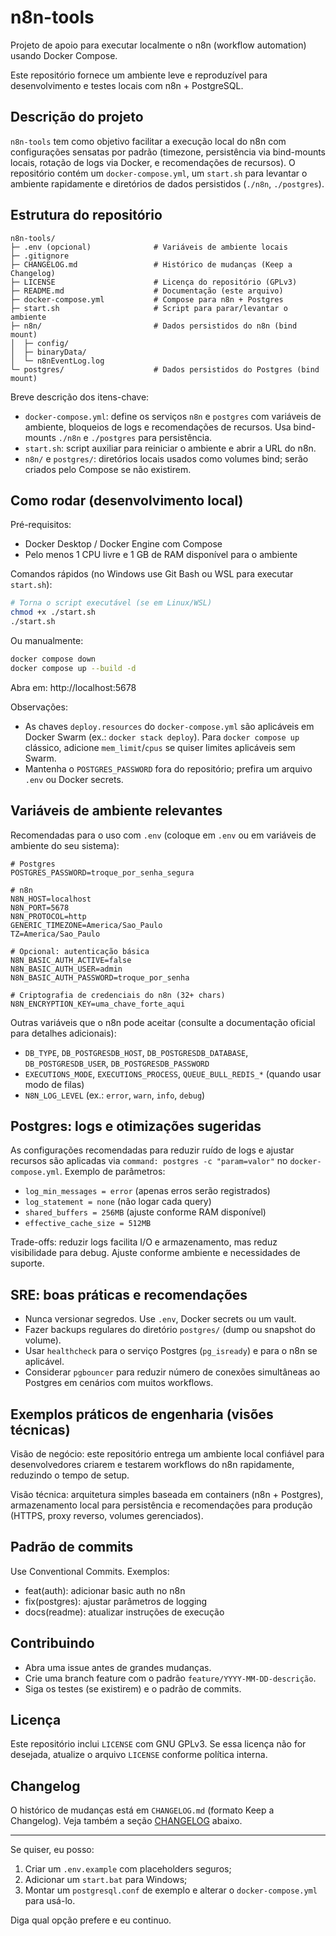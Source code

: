 # n8n-tools

Projeto de apoio para executar localmente o n8n (workflow automation) usando Docker Compose.

Este repositório fornece um ambiente leve e reproduzível para desenvolvimento e testes locais com n8n + PostgreSQL.

## Descrição do projeto

`n8n-tools` tem como objetivo facilitar a execução local do n8n com configurações sensatas por padrão (timezone, persistência via bind-mounts locais, rotação de logs via Docker, e recomendações de recursos). O repositório contém um `docker-compose.yml`, um `start.sh` para levantar o ambiente rapidamente e diretórios de dados persistidos (`./n8n`, `./postgres`).

## Estrutura do repositório

```
n8n-tools/
├─ .env (opcional)              # Variáveis de ambiente locais
├─ .gitignore
├─ CHANGELOG.md                 # Histórico de mudanças (Keep a Changelog)
├─ LICENSE                      # Licença do repositório (GPLv3)
├─ README.md                    # Documentação (este arquivo)
├─ docker-compose.yml           # Compose para n8n + Postgres
├─ start.sh                     # Script para parar/levantar o ambiente
├─ n8n/                         # Dados persistidos do n8n (bind mount)
│  ├─ config/
│  ├─ binaryData/
│  └─ n8nEventLog.log
└─ postgres/                    # Dados persistidos do Postgres (bind mount)
```

Breve descrição dos itens-chave:

- `docker-compose.yml`: define os serviços `n8n` e `postgres` com variáveis de ambiente, bloqueios de logs e recomendações de recursos. Usa bind-mounts `./n8n` e `./postgres` para persistência.
- `start.sh`: script auxiliar para reiniciar o ambiente e abrir a URL do n8n.
- `n8n/` e `postgres/`: diretórios locais usados como volumes bind; serão criados pelo Compose se não existirem.

## Como rodar (desenvolvimento local)

Pré-requisitos:

- Docker Desktop / Docker Engine com Compose
- Pelo menos 1 CPU livre e 1 GB de RAM disponível para o ambiente

Comandos rápidos (no Windows use Git Bash ou WSL para executar `start.sh`):

```bash
# Torna o script executável (se em Linux/WSL)
chmod +x ./start.sh
./start.sh
```

Ou manualmente:

```bash
docker compose down
docker compose up --build -d
```

Abra em: http://localhost:5678

Observações:

- As chaves `deploy.resources` do `docker-compose.yml` são aplicáveis em Docker Swarm (ex.: `docker stack deploy`). Para `docker compose up` clássico, adicione `mem_limit`/`cpus` se quiser limites aplicáveis sem Swarm.
- Mantenha o `POSTGRES_PASSWORD` fora do repositório; prefira um arquivo `.env` ou Docker secrets.

## Variáveis de ambiente relevantes

Recomendadas para o uso com `.env` (coloque em `.env` ou em variáveis de ambiente do seu sistema):

```env
# Postgres
POSTGRES_PASSWORD=troque_por_senha_segura

# n8n
N8N_HOST=localhost
N8N_PORT=5678
N8N_PROTOCOL=http
GENERIC_TIMEZONE=America/Sao_Paulo
TZ=America/Sao_Paulo

# Opcional: autenticação básica
N8N_BASIC_AUTH_ACTIVE=false
N8N_BASIC_AUTH_USER=admin
N8N_BASIC_AUTH_PASSWORD=troque_por_senha

# Criptografia de credenciais do n8n (32+ chars)
N8N_ENCRYPTION_KEY=uma_chave_forte_aqui
```

Outras variáveis que o n8n pode aceitar (consulte a documentação oficial para detalhes adicionais):

- `DB_TYPE`, `DB_POSTGRESDB_HOST`, `DB_POSTGRESDB_DATABASE`, `DB_POSTGRESDB_USER`, `DB_POSTGRESDB_PASSWORD`
- `EXECUTIONS_MODE`, `EXECUTIONS_PROCESS`, `QUEUE_BULL_REDIS_*` (quando usar modo de filas)
- `N8N_LOG_LEVEL` (ex.: `error`, `warn`, `info`, `debug`)

## Postgres: logs e otimizações sugeridas

As configurações recomendadas para reduzir ruído de logs e ajustar recursos são aplicadas via `command: postgres -c "param=valor"` no `docker-compose.yml`. Exemplo de parâmetros:

- `log_min_messages = error`  (apenas erros serão registrados)
- `log_statement = none`      (não logar cada query)
- `shared_buffers = 256MB`    (ajuste conforme RAM disponível)
- `effective_cache_size = 512MB`

Trade-offs: reduzir logs facilita I/O e armazenamento, mas reduz visibilidade para debug. Ajuste conforme ambiente e necessidades de suporte.

## SRE: boas práticas e recomendações

- Nunca versionar segredos. Use `.env`, Docker secrets ou um vault.
- Fazer backups regulares do diretório `postgres/` (dump ou snapshot do volume).
- Usar `healthcheck` para o serviço Postgres (`pg_isready`) e para o n8n se aplicável.
- Considerar `pgbouncer` para reduzir número de conexões simultâneas ao Postgres em cenários com muitos workflows.

## Exemplos práticos de engenharia (visões técnicas)

Visão de negócio: este repositório entrega um ambiente local confiável para desenvolvedores criarem e testarem workflows do n8n rapidamente, reduzindo o tempo de setup.

Visão técnica: arquitetura simples baseada em containers (n8n + Postgres), armazenamento local para persistência e recomendações para produção (HTTPS, proxy reverso, volumes gerenciados).

## Padrão de commits

Use Conventional Commits. Exemplos:

- feat(auth): adicionar basic auth no n8n
- fix(postgres): ajustar parâmetros de logging
- docs(readme): atualizar instruções de execução

## Contribuindo

- Abra uma issue antes de grandes mudanças.
- Crie uma branch feature com o padrão `feature/YYYY-MM-DD-descrição`.
- Siga os testes (se existirem) e o padrão de commits.

## Licença

Este repositório inclui `LICENSE` com GNU GPLv3. Se essa licença não for desejada, atualize o arquivo `LICENSE` conforme política interna.

## Changelog

O histórico de mudanças está em `CHANGELOG.md` (formato Keep a Changelog). Veja também a seção [CHANGELOG](CHANGELOG.md) abaixo.

---

Se quiser, eu posso:

1. Criar um `.env.example` com placeholders seguros;
2. Adicionar um `start.bat` para Windows;
3. Montar um `postgresql.conf` de exemplo e alterar o `docker-compose.yml` para usá-lo.

Diga qual opção prefere e eu continuo.
